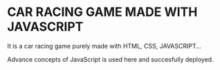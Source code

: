 # CAR RACING GAME MADE WITH JAVASCRIPT

It is a car racing game purely made with HTML, CSS, JAVASCRIPT...

Advance concepts of JavaScript is used here and succesfully deployed.
